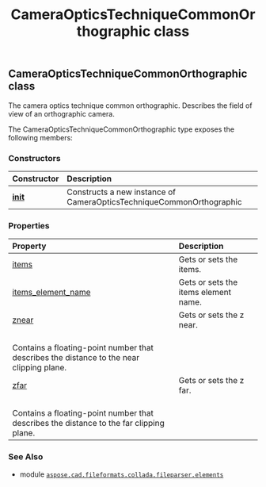 ﻿---
title: CameraOpticsTechniqueCommonOrthographic class
second_title: Aspose.CAD for Python via .NET API References
description: 
type: docs
weight: 130
url: /python-net/aspose.cad.fileformats.collada.fileparser.elements/cameraopticstechniquecommonorthographic/
is_root: false
---

## CameraOpticsTechniqueCommonOrthographic class

The camera optics technique common orthographic.
Describes the field of view of an orthographic camera.



The CameraOpticsTechniqueCommonOrthographic type exposes the following members:

### Constructors
| Constructor | Description |
| :- | :- |
| [__init__](/cad/python-net/aspose.cad.fileformats.collada.fileparser.elements/cameraopticstechniquecommonorthographic/__init__/#) | Constructs a new instance of CameraOpticsTechniqueCommonOrthographic |


### Properties
| Property | Description |
| :- | :- |
| [items](/cad/python-net/aspose.cad.fileformats.collada.fileparser.elements/cameraopticstechniquecommonorthographic/items) | Gets or sets the items. |
| [items_element_name](/cad/python-net/aspose.cad.fileformats.collada.fileparser.elements/cameraopticstechniquecommonorthographic/items_element_name) | Gets or sets the items element name. |
| [znear](/cad/python-net/aspose.cad.fileformats.collada.fileparser.elements/cameraopticstechniquecommonorthographic/znear) | Gets or sets the z near.<br/>Contains a floating-point number that describes the distance to the near clipping plane. |
| [zfar](/cad/python-net/aspose.cad.fileformats.collada.fileparser.elements/cameraopticstechniquecommonorthographic/zfar) | Gets or sets the z far.<br/>Contains a floating-point number that describes the distance to the far clipping plane. |



### See Also
* module [`aspose.cad.fileformats.collada.fileparser.elements`](..)
